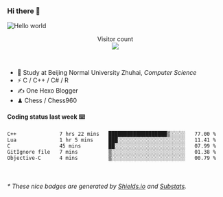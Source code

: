 ### Hi there 👋


<img src="https://raw.githubusercontent.com/sagar-viradiya/sagar-viradiya/master/resources/banner.png" alt="Hello world">
<p align="center"> 
  Visitor count<br/>
  <img src="https://profile-counter.glitch.me/youszoe/count.svg" />
</p>

<br/>


- 🍻  Study at Beijing Normal University Zhuhai, _Computer Science_
- ⚡  C / C++ / C# / R
- ✍️  One Hexo Blogger
- ♟  Chess / Chess960 


#### Coding status last week ⌨️

<!--START_SECTION:waka-->
```text
C++              7 hrs 22 mins   ███████████████████▒░░░░░   77.00 % 
Lua              1 hr 5 mins     ███░░░░░░░░░░░░░░░░░░░░░░   11.41 % 
C                45 mins         ██░░░░░░░░░░░░░░░░░░░░░░░   07.99 % 
GitIgnore file   7 mins          ▒░░░░░░░░░░░░░░░░░░░░░░░░   01.38 % 
Objective-C      4 mins          ▒░░░░░░░░░░░░░░░░░░░░░░░░   00.79 % 
```
<!--END_SECTION:waka-->

<br/>

<center><img src="http://ghchart.rshah.org/409ba5/yousazoe" alt="" /></center>


<h6>* These nice badges are generated by <a href="https://shields.io/">Shields.io</a> and <a href="https://github.com/spencerwooo/Substats">Substats</a>.</h6>
